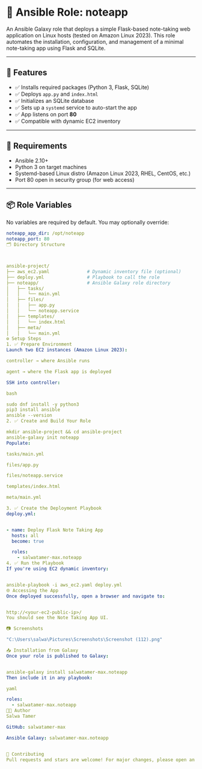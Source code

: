 # 📒 Ansible Role: noteapp

An Ansible Galaxy role that deploys a simple Flask-based note-taking web application on Linux hosts (tested on Amazon Linux 2023). This role automates the installation, configuration, and management of a minimal note-taking app using Flask and SQLite.

---

## 🚀 Features

- ✅ Installs required packages (Python 3, Flask, SQLite)
- ✅ Deploys `app.py` and `index.html`
- ✅ Initializes an SQLite database
- ✅ Sets up a `systemd` service to auto-start the app
- ✅ App listens on port **80**
- ✅ Compatible with dynamic EC2 inventory

---

## 🧾 Requirements

- Ansible 2.10+
- Python 3 on target machines
- Systemd-based Linux distro (Amazon Linux 2023, RHEL, CentOS, etc.)
- Port 80 open in security group (for web access)

---

## 📦 Role Variables

No variables are required by default. You may optionally override:

```yaml
noteapp_app_dir: /opt/noteapp
noteapp_port: 80
🗂️ Directory Structure



ansible-project/
├── aws_ec2.yaml              # Dynamic inventory file (optional)
├── deploy.yml                # Playbook to call the role
├── noteapp/                  # Ansible Galaxy role directory
│   ├── tasks/
│   │   └── main.yml
│   ├── files/
│   │   ├── app.py
│   │   └── noteapp.service
│   ├── templates/
│   │   └── index.html
│   ├── meta/
│   │   └── main.yml
⚙️ Setup Steps
1. ✅ Prepare Environment
Launch two EC2 instances (Amazon Linux 2023):

controller → where Ansible runs

agent → where the Flask app is deployed

SSH into controller:

bash

sudo dnf install -y python3
pip3 install ansible
ansible --version
2. ✅ Create and Build Your Role

mkdir ansible-project && cd ansible-project
ansible-galaxy init noteapp
Populate:

tasks/main.yml

files/app.py

files/noteapp.service

templates/index.html

meta/main.yml

3. ✅ Create the Deployment Playbook
deploy.yml:


- name: Deploy Flask Note Taking App
  hosts: all
  become: true

  roles:
    - salwatamer-max.noteapp
4. ✅ Run the Playbook
If you're using EC2 dynamic inventory:


ansible-playbook -i aws_ec2.yaml deploy.yml
🌐 Accessing the App
Once deployed successfully, open a browser and navigate to:


http://<your-ec2-public-ip>/
You should see the Note Taking App UI.

📷 Screenshots

"C:\Users\salwa\Pictures\Screenshots\Screenshot (112).png"

📥 Installation from Galaxy
Once your role is published to Galaxy:


ansible-galaxy install salwatamer-max.noteapp
Then include it in any playbook:

yaml

roles:
  - salwatamer-max.noteapp
👩‍💻 Author
Salwa Tamer

GitHub: salwatamer-max

Ansible Galaxy: salwatamer-max.noteapp


🤝 Contributing
Pull requests and stars are welcome! For major changes, please open an issue first to discuss what you'd like to change.

